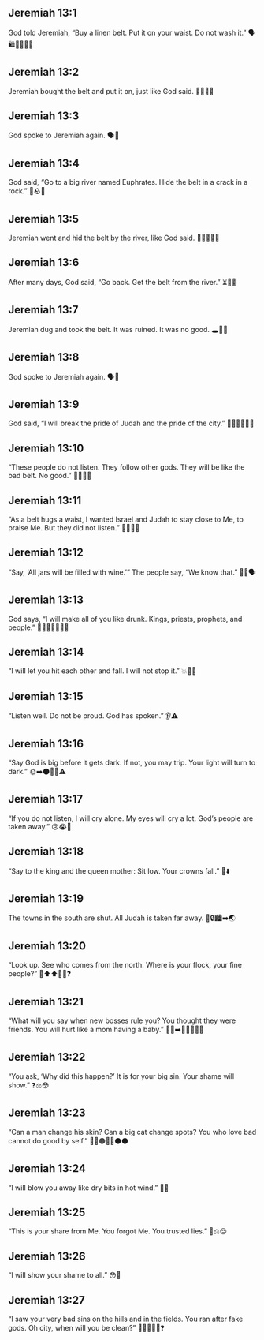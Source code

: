 ## Jeremiah 13:1
God told Jeremiah, “Buy a linen belt. Put it on your waist. Do not wash it.” 🗣️🛍️🧵👗🚫💧
## Jeremiah 13:2
Jeremiah bought the belt and put it on, just like God said. 👨‍🦱🧵✅
## Jeremiah 13:3
God spoke to Jeremiah again. 🗣️🔁
## Jeremiah 13:4
God said, “Go to a big river named Euphrates. Hide the belt in a crack in a rock.” 🌊🪨👖
## Jeremiah 13:5
Jeremiah went and hid the belt by the river, like God said. 🚶‍♂️🌊🧵✅
## Jeremiah 13:6
After many days, God said, “Go back. Get the belt from the river.” ⏳🔁🌊
## Jeremiah 13:7
Jeremiah dug and took the belt. It was ruined. It was no good. 🕳️👖❌
## Jeremiah 13:8
God spoke to Jeremiah again. 🗣️📣
## Jeremiah 13:9
God said, “I will break the pride of Judah and the pride of the city.” 💬🧍‍♂️🧍‍♀️💥
## Jeremiah 13:10
“These people do not listen. They follow other gods. They will be like the bad belt. No good.” 🙉🛑🗿❌
## Jeremiah 13:11
“As a belt hugs a waist, I wanted Israel and Judah to stay close to Me, to praise Me. But they did not listen.” 🧵🤝🙏❌
## Jeremiah 13:12
“Say, ‘All jars will be filled with wine.’” The people say, “We know that.” 🏺🍷🗣️
## Jeremiah 13:13
God says, “I will make all of you like drunk. Kings, priests, prophets, and people.” 🍷😵‍💫👑⛪📣👥
## Jeremiah 13:14
“I will let you hit each other and fall. I will not stop it.” 💥🤕😢
## Jeremiah 13:15
“Listen well. Do not be proud. God has spoken.” 👂⚠️
## Jeremiah 13:16
“Say God is big before it gets dark. If not, you may trip. Your light will turn to dark.” 🌞➡️🌑🚶‍♂️⚠️
## Jeremiah 13:17
“If you do not listen, I will cry alone. My eyes will cry a lot. God’s people are taken away.” 😢😭🐑
## Jeremiah 13:18
“Say to the king and the queen mother: Sit low. Your crowns fall.” 👑⬇️
## Jeremiah 13:19
The towns in the south are shut. All Judah is taken far away. 🚪🔒🏙️➡️🌏
## Jeremiah 13:20
“Look up. See who comes from the north. Where is your flock, your fine people?” 👀⬆️⬆️🧭🐑❓
## Jeremiah 13:21
“What will you say when new bosses rule you? You thought they were friends. You will hurt like a mom having a baby.” 🧑‍⚖️➡️👥🤝❌🤰😖
## Jeremiah 13:22
“You ask, ‘Why did this happen?’ It is for your big sin. Your shame will show.” ❓⚖️😳
## Jeremiah 13:23
“Can a man change his skin? Can a big cat change spots? You who love bad cannot do good by self.” 🧍‍♂️🟤❌🐆⚫⚫
## Jeremiah 13:24
“I will blow you away like dry bits in hot wind.” 💨🌾
## Jeremiah 13:25
“This is your share from Me. You forgot Me. You trusted lies.” 📜⚖️😔
## Jeremiah 13:26
“I will show your shame to all.” 😳👀
## Jeremiah 13:27
“I saw your very bad sins on the hills and in the fields. You ran after fake gods. Oh city, when will you be clean?” 🗻🌾🗿😞🧼❓

